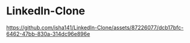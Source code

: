 # LinkedIn-Clone 





https://github.com/isha141/LinkedIn-Clone/assets/87226077/dcb17bfc-6462-47bb-830a-314dc96e896e

